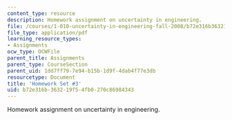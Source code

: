 ```yaml
---
content_type: resource
description: Homework assignment on uncertainty in engineering.
file: /courses/1-010-uncertainty-in-engineering-fall-2008/b72e316b363219f54fb0270c86984343_homework_03.pdf
file_type: application/pdf
learning_resource_types:
- Assignments
ocw_type: OCWFile
parent_title: Assignments
parent_type: CourseSection
parent_uid: 1dd7ff79-7e94-b15b-1d9f-4dab4f77e3db
resourcetype: Document
title: 'Homework Set #3'
uid: b72e316b-3632-19f5-4fb0-270c86984343
---
```

Homework assignment on uncertainty in engineering.

